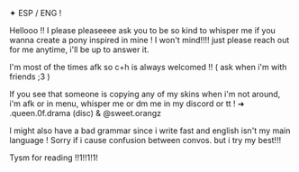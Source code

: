 ✦ ESP / ENG !

Hellooo !! 
I please pleaseeee ask you to be so kind to whisper me if you wanna create a pony inspired in mine ! I won't mind!!!! just please reach out for me anytime, i'll be up to answer it.

I'm most of the times afk so c+h is always welcomed !! ( ask when i'm with friends ;3 )

If you see that someone is copying any of my skins when i'm not around, i'm afk or in menu, whisper me or dm me in my discord or tt !
➜ .queen.0f.drama (disc) & @sweet.orangz

I might also have a bad grammar since i write fast and english isn't my main language ! Sorry if i cause confusion between convos. but i try my best!!!


Tysm for reading !!1!!1!1! 

